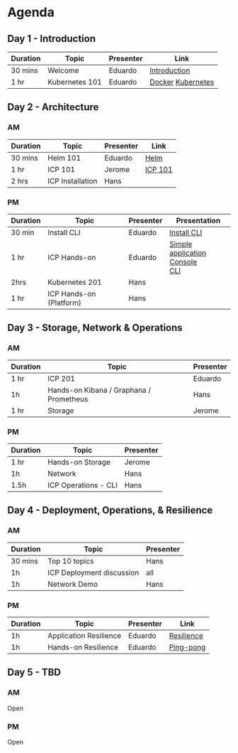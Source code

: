 # Agenda

## Day 1 - Introduction

| Duration | Topic | Presenter | Link |
|---|---|---|---|
| 30 mins | Welcome | Eduardo | [Introduction](https://github.ibm.com/CASE/icp-operations/blob/master/Training/ICP%20Operations%20Intro.pptx?raw=true)
| 1 hr | Kubernetes 101 | Eduardo | [Docker](https://github.ibm.com/CASE/icp-operations/blob/master/Training/Containers%20and%20Docker_MI.pptx?raw=true) [Kubernetes](https://github.ibm.com/CASE/icp-operations/blob/master/Training/Kubernetes%20basics_AWG.pptx?raw=true)




## Day 2 - Architecture

### AM

| Duration | Topic | Presenter | Link |
|---|---|---|---|
| 30 mins | Helm 101 | Eduardo | [Helm](https://github.ibm.com/CASE/icp-operations/blob/master/Training/Helm%20basics_AWG.pptx?raw=true) |
| 1 hr | ICP 101 | Jerome |  [ICP 101](https://github.ibm.com/CASE/icp-operations/blob/master/Training/IBM%20Cloud%20Private.pptx?raw=true) |
| 2 hrs | ICP Installation | Hans |

### PM
| Duration | Topic | Presenter | Presentation |
|---|---|---|---|
| 30 min | Install CLI | Eduardo | [Install CLI](https://github.ibm.com/eduardop/cloud-private-bootcamp/blob/master/Labs_development/Lab-Install-CLI-Tools_DJM.md)
| 1 hr | ICP Hands-on | Eduardo | [Simple application](https://github.ibm.com/eduardop/cloud-private-bootcamp/blob/master/Labs_development/Lab-Deploy-NodeJS-Helm_DJM.md)<br> [Console](https://github.ibm.com/eduardop/cloud-private-bootcamp/blob/master/Labs_development/Lab-Console-Treasure-Hunt_DJM.md)<br> [CLI](https://github.ibm.com/eduardop/cloud-private-bootcamp/blob/master/Labs_development/Lab-Install-CLI-Tools_DJM.md)
| 2hrs | Kubernetes 201 | Hans |
| 1 hr | ICP Hands-on (Platform) | Hans |

## Day 3 - Storage, Network & Operations

### AM

| Duration | Topic | Presenter | 
|---|---|---|
| 1 hr | ICP 201 | Eduardo | [ICP 201](https://github.ibm.com/CASE/icp-operations/blob/master/Training/ICP%20Architecture%20-%20JMA%20-%20JOW.pptx?raw=true) |
| 1h | Hands-on Kibana / Graphana	 / Prometheus | Hans
| 1 hr | Storage | Jerome |

### PM

| Duration | Topic | Presenter | 
|---|---|---|
| 1 hr | Hands-on Storage | Jerome |
| 1h | Network | Hans |
| 1.5h | ICP Operations - CLI | Hans | 

## Day 4 - Deployment, Operations, & Resilience

### AM

| Duration | Topic | Presenter | 
|---|---|---|
| 30 mins | Top 10 topics | Hans
| 1h | ICP Deployment discussion | all |
| 1h | Network Demo | Hans |

### PM

| Duration | Topic | Presenter | Link | 
|---|---|---|---|
| 1h | Application Resilience | Eduardo | [Resilience](https://github.ibm.com/eduardop/chaos-monkey-playing-ping-pong/blob/master/v2/Presentation/Kubernetes-Resilience.pptx?raw=true)
| 1h | Hands-on Resilience | Eduardo | [Ping-pong](https://github.ibm.com/eduardop/chaos-monkey-playing-ping-pong/tree/master/v2)

## Day 5 - TBD

### AM

Open

### PM

Open



